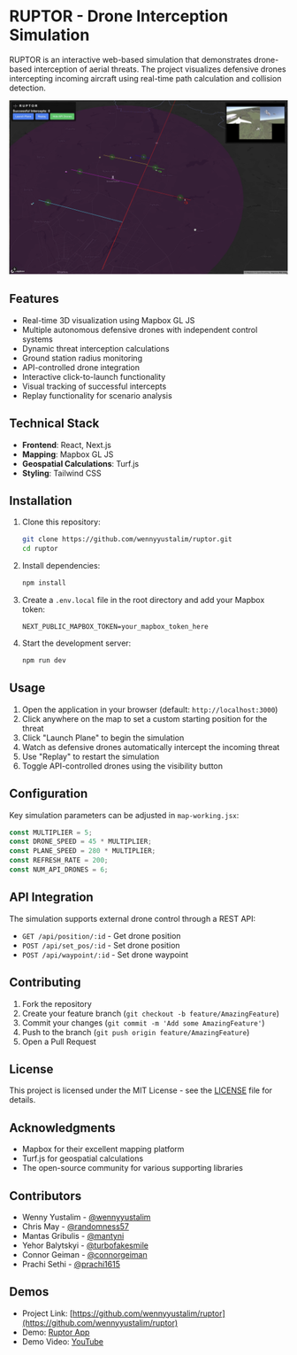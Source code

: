 # RUPTOR - Drone Interception Simulation

RUPTOR is an interactive web-based simulation that demonstrates drone-based interception of aerial threats. The project visualizes defensive drones intercepting incoming aircraft using real-time path calculation and collision detection.

![RUPTOR Screenshot](demo.png)

## Features

- Real-time 3D visualization using Mapbox GL JS
- Multiple autonomous defensive drones with independent control systems
- Dynamic threat interception calculations
- Ground station radius monitoring
- API-controlled drone integration
- Interactive click-to-launch functionality
- Visual tracking of successful intercepts
- Replay functionality for scenario analysis

## Technical Stack

- **Frontend**: React, Next.js
- **Mapping**: Mapbox GL JS
- **Geospatial Calculations**: Turf.js
- **Styling**: Tailwind CSS

## Installation

1. Clone this repository:

    ```bash
    git clone https://github.com/wennyyustalim/ruptor.git
    cd ruptor
    ```

2. Install dependencies:

    ```bash
    npm install
    ```

3. Create a `.env.local` file in the root directory and add your Mapbox token:

    ```
    NEXT_PUBLIC_MAPBOX_TOKEN=your_mapbox_token_here
    ```

4. Start the development server:

    ```bash
    npm run dev
    ```

## Usage

1. Open the application in your browser (default: `http://localhost:3000`)
2. Click anywhere on the map to set a custom starting position for the threat
3. Click "Launch Plane" to begin the simulation
4. Watch as defensive drones automatically intercept the incoming threat
5. Use "Replay" to restart the simulation
6. Toggle API-controlled drones using the visibility button

## Configuration

Key simulation parameters can be adjusted in `map-working.jsx`:

```javascript
const MULTIPLIER = 5;
const DRONE_SPEED = 45 * MULTIPLIER;
const PLANE_SPEED = 280 * MULTIPLIER;
const REFRESH_RATE = 200;
const NUM_API_DRONES = 6;
```

## API Integration

The simulation supports external drone control through a REST API:

- `GET /api/position/:id` - Get drone position
- `POST /api/set_pos/:id` - Set drone position
- `POST /api/waypoint/:id` - Set drone waypoint

## Contributing

1. Fork the repository
2. Create your feature branch (`git checkout -b feature/AmazingFeature`)
3. Commit your changes (`git commit -m 'Add some AmazingFeature'`)
4. Push to the branch (`git push origin feature/AmazingFeature`)
5. Open a Pull Request

## License

This project is licensed under the MIT License - see the [LICENSE](LICENSE) file for details.

## Acknowledgments

- Mapbox for their excellent mapping platform
- Turf.js for geospatial calculations
- The open-source community for various supporting libraries

## Contributors

- Wenny Yustalim - [@wennyyustalim](https://github.com/wennyyustalim)
- Chris May - [@randomness57](https://github.com/randomness57)
- Mantas Gribulis - [@mantyni](https://github.com/mantyni)
- Yehor Balytskyi - [@turbofakesmile](https://github.com/turbofakesmile)
- Connor Geiman - [@connorgeiman](https://github.com/connorgeiman)
- Prachi Sethi - [@prachi1615](https://github.com/prachi1615)

## Demos

- Project Link: [https://github.com/wennyyustalim/ruptor](https://github.com/wennyyustalim/ruptor)
- Demo: [Ruptor App](https://interruptor.vercel.app/)
- Demo Video: [YouTube](https://youtu.be/7ceBnX0v0qw)
